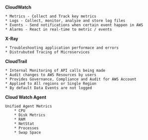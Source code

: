 **CloudWatch**

    * Metrics - Collect and Track key metrics
    * Logs - Collect, monitor, analyze and store log files
    * Events - Send notifications when certain event happen in AWS
    * Alarms - React in real-time to metric / events

**X-Ray**

    * Troubleshooting application performace and errors
    * Distrubuted Tracing of Microservices
    

**CloudTrail**

    * Internal Monitoring of API calls being made
    * Audit changes to AWS Resources by users
    * Provides Governance, Compliance and Audit for AWS Account
    * Applied to All regions or Single Region
    * By default Data Events are not logged

**Cloud Watch Agent**

    Unified Agent Metrics
        * CPU
        * Disk Metrics 
        * RAM
        * NetStat
        * Processes
        * Swap Space